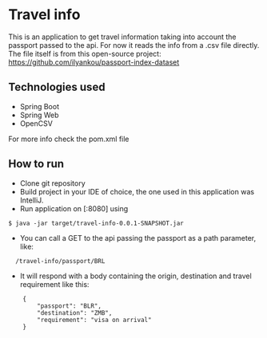 # Travel info
This is an application to get travel information taking into account the passport passed to the api. For now it reads the info from a .csv file directly. The file itself is from this open-source project: https://github.com/ilyankou/passport-index-dataset

## Technologies used

- Spring Boot
- Spring Web
- OpenCSV

For more info check the pom.xml file

## How to run

- Clone git repository
- Build project in your IDE of choice, the one used in this application was IntelliJ.
- Run application on [:8080] using
```
$ java -jar target/travel-info-0.0.1-SNAPSHOT.jar
```
- You can call a GET to the api passing the passport as a path parameter, like:
```
  /travel-info/passport/BRL
```
- It will respond with a body containing the origin, destination and travel requirement like this:

```
    {
        "passport": "BLR",
        "destination": "ZMB",
        "requirement": "visa on arrival"
    }
```
